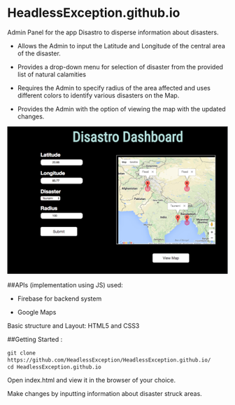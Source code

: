# HeadlessException.github.io

Admin Panel for the app Disastro to disperse information about disasters.

 - Allows the Admin to input the Latitude and Longitude of the central area of the disaster.

 - Provides a drop-down menu for selection of disaster from the provided list of natural calamities
 
 - Requires the Admin to specify radius of the area affected and uses different colors to identify various disasters on the Map.
 
 - Provides the Admin with the option of viewing the map with the updated changes.
 

![Screenshot for disastro-dashboard](/screenshot.png?aw=true "Screenshot for disastro-dashboard")

##APIs (implementation using JS) used:

- Firebase for backend system

- Google Maps

Basic structure and Layout: HTML5 and CSS3

##Getting Started :
```
git clone https://github.com/HeadlessException/HeadlessException.github.io/
cd HeadlessException.github.io
```
Open index.html and view it in the browser of your choice.

Make changes by inputting information about disaster struck areas.
